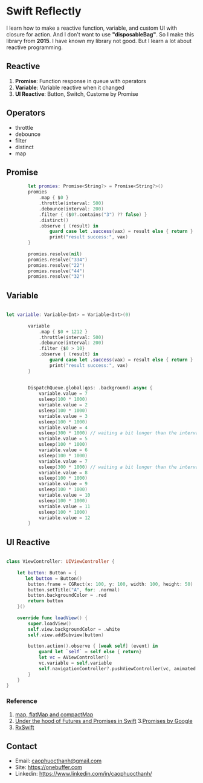 # Swift Reflectly

I learn how to make a reactive function, variable, and custom UI with closure for action.
And I don't want to use <b>"disposableBag"</b>.
So I make this library from <b>2015</b>.
I have known my library not good. But I learn a lot about reactive programming.

## Reactive
1. <b>Promise</b>: Function response in queue with operators
2. <b>Variable</b>: Variable reactive when it changed 
3. <b>UI Reactive</b>: Button, Switch, Custome by Promise

## Operators
- throttle
- debounce
- filter
- distinct
- map

## Promise

```swift
        let promies: Promise<String?> = Promise<String?>()
        promies
            .map { $0 }
            .throttle(interval: 500)
            .debounce(interval: 200)
            .filter { ($0?.contains("3") ?? false) }
            .distinct()
            .observe { (result) in
                guard case let .success(vax) = result else { return }
                print("result success:", vax)
        }
        
        promies.resolve(nil)
        promies.resolve("334")
        promies.resolve("22")
        promies.resolve("44")
        promies.resolve("32")
```

## Variable

```swift

let variable: Variable<Int> = Variable<Int>(0)
        
        variable
            .map { $0 + 1212 }
            .throttle(interval: 500)
            .debounce(interval: 200)
            .filter {$0 > 10}
            .observe { (result) in
                guard case let .success(vax) = result else { return }
                print("result success:", vax)
        }
        
        
        DispatchQueue.global(qos: .background).async {
            variable.value = 7
            usleep(100 * 1000)
            variable.value = 2
            usleep(100 * 1000)
            variable.value = 3
            usleep(100 * 1000)
            variable.value = 4
            usleep(300 * 1000) // waiting a bit longer than the interval
            variable.value = 5
            usleep(100 * 1000)
            variable.value = 6
            usleep(100 * 1000)
            variable.value = 7
            usleep(300 * 1000) // waiting a bit longer than the interval
            variable.value = 8
            usleep(100 * 1000)
            variable.value = 9
            usleep(100 * 1000)
            variable.value = 10
            usleep(100 * 1000)
            variable.value = 11
            usleep(100 * 1000)
            variable.value = 12
        }

```

## UI Reactive

```swift

class ViewController: UIViewController {
    
    let button: Button = {
       let button = Button()
        button.frame = CGRect(x: 100, y: 100, width: 100, height: 50)
        button.setTitle("A", for: .normal)
        button.backgroundColor = .red
        return button
    }()
    
    override func loadView() {
        super.loadView()
        self.view.backgroundColor = .white
        self.view.addSubview(button)
        
        button.action().observe { [weak self] (event) in
            guard let `self` = self else { return}
            let vc = AViewController()
            vc.variable = self.variable
            self.navigationController?.pushViewController(vc, animated: true)
        }
    }
}

```

### Reference
1. [map, flatMap and compactMap](https://www.hackingwithswift.com/articles/205/whats-the-difference-between-map-flatmap-and-compactmap)
2. [Under the hood of Futures and Promises in Swift](https://www.swiftbysundell.com/articles/under-the-hood-of-futures-and-promises-in-swift/)
3.[Promises by Google](https://github.com/google/promises/blob/master/g3doc/index.md#creating-promises)
4. [RxSwift](https://github.com/ReactiveX/RxSwift/)


## Contact
- Email: caophuocthanh@gmail.com
- Site: https://onebuffer.com
- Linkedin: https://www.linkedin.com/in/caophuocthanh/
